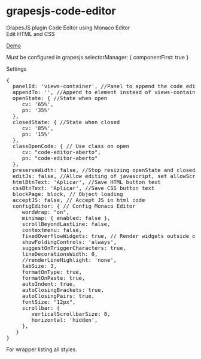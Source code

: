 # grapesjs-code-editor
GrapesJS plugin Code Editor using Monaco Editor<br />
Edit HTML and CSS

<a href="https://codepen.io/Anderson-Caldeireiro-Matias/pen/jOXrvgJ" target="_blank">Demo</a>

Must be configured in grapesjs selectorManager: { componentFirst: true }

Settings
<pre>
{
  panelId: 'views-container', //Panel to append the code editor
  appendTo: '', //Append to element instead of views-container
  openState: { //State when open
     cv: '65%',
     pn: '35%'
  },
  closedState: { //State when closed
     cv: '85%',
     pn: '15%'
  },
  classOpenCode: { // Use class on open
     cv: "code-editor-aberto",
     pn: "code-editor-aberto"
  }, 
  preserveWidth: false, //Stop resizing openState and closedState
  editJs: false, //Allow editing of javascript, set allowScripts to true for this to work
  htmlBtnText: 'Aplicar', //Save HTML button text
  cssBtnText: 'Aplicar', //Save CSS button text
  blockPage: block, // Object loading
  acceptJS: false, // Accept JS in html code
  configEditor: { // Config Monaco Editor
     wordWrap: "on",
     minimap: { enabled: false },
     scrollBeyondLastLine: false,
     contextmenu: false,
     fixedOverflowWidgets: true, // Render widgets outside of the container
     showFoldingControls: 'always',
     suggestOnTriggerCharacters: true,
     lineDecorationsWidth: 0,
     //renderLineHighlight: 'none',
     tabSize: 3,
     formatOnType: true,
     formatOnPaste: true,
     autoIndent: true,
     autoClosingBrackets: true,
     autoClosingPairs: true,
     fontSize: "12px",
     scrollbar: {
        verticalScrollbarSize: 8,
        horizontal: 'hidden',
     },
   }
}
</pre>

For wrapper listing all styles.
